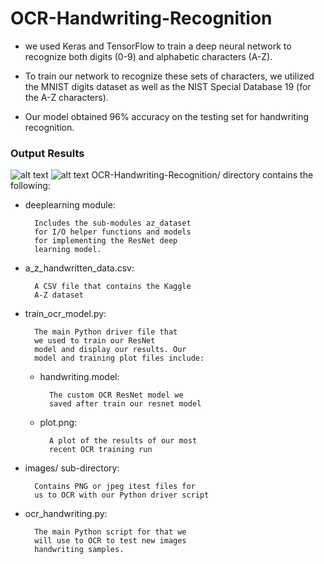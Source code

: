 # OCR-Handwriting-Recognition

- we used Keras and TensorFlow to train a deep neural network to recognize both digits (0-9) and alphabetic characters (A-Z).

- To train our network to recognize these sets of characters, we utilized the MNIST digits dataset as well as the NIST Special Database 19 (for the A-Z characters).

- Our model obtained 96% accuracy on the testing set for handwriting recognition.

### Output Results
![alt text](https://res.cloudinary.com/nakul/image/upload/v1613978130/WhatsApp_Image_2021-02-22_at_12.43.09_PM_kkh7vw.jpg?raw=true)
![alt text](https://res.cloudinary.com/nakul/image/upload/v1613978130/WhatsApp_Image_2021-02-22_at_12.41.56_PM_yya4ef.jpg?raw=true)
OCR-Handwriting-Recognition/ directory contains the following:

- deeplearning module:

        Includes the sub-modules az_dataset
        for I/O helper functions and models
        for implementing the ResNet deep
        learning model.

- a_z_handwritten_data.csv: 

        A CSV file that contains the Kaggle
        A-Z dataset

- train_ocr_model.py:

        The main Python driver file that 
        we used to train our ResNet
        model and display our results. Our
        model and training plot files include:

    - handwriting.model: 
        
            The custom OCR ResNet model we
            saved after train our resnet model

    - plot.png: 
        
            A plot of the results of our most
            recent OCR training run

- images/ sub-directory: 
        
        Contains PNG or jpeg itest files for
        us to OCR with our Python driver script

- ocr_handwriting.py: 

        The main Python script for that we
        will use to OCR to test new images
        handwriting samples.
